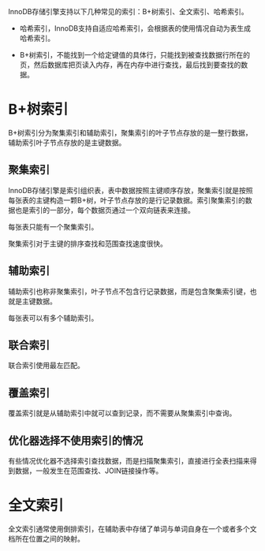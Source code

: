 InnoDB存储引擎支持以下几种常见的索引：B+树索引、全文索引、哈希索引。

- 哈希索引，InnoDB支持自适应哈希索引，会根据表的使用情况自动为表生成哈希索引。

- B+树索引，不能找到一个给定键值的具体行，只能找到被查找数据行所在的页，然后数据库把页读入内存，再在内存中进行查找，最后找到要查找的数据。

# B+树索引

B+树索引分为聚集索引和辅助索引，聚集索引的叶子节点存放的是一整行数据，辅助索引叶子节点存放的是主键数据。

## 聚集索引

InnoDB存储引擎是索引组织表，表中数据按照主键顺序存放，聚集索引就是按照每张表的主键构造一颗B+树，叶子节点存放的是行记录数据。索引聚集索引的数据也是索引的一部分，每个数据页通过一个双向链表来连接。

每张表只能有一个聚集索引。

聚集索引对于主键的排序查找和范围查找速度很快。

## 辅助索引

辅助索引也称非聚集索引，叶子节点不包含行记录数据，而是包含聚集索引键，也就是主键数据。

每张表可以有多个辅助索引。

## 联合索引

联合索引使用最左匹配。

## 覆盖索引

覆盖索引就是从辅助索引中就可以查到记录，而不需要从聚集索引中查询。

## 优化器选择不使用索引的情况

有些情况优化器不选择索引查找数据，而是扫描聚集索引，直接进行全表扫描来得到数据，一般发生在范围查找、JOIN链接操作等。

# 全文索引

全文索引通常使用倒排索引，在辅助表中存储了单词与单词自身在一个或者多个文档所在位置之间的映射。

